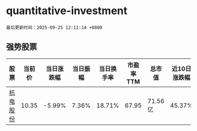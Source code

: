 # quantitative-investment

`最后更新时间：2025-09-25 12:11:14 +0800`

## 强势股票

|股票|当前价|当日涨跌幅|当日振幅|当日换手率|市盈率TTM|总市值|近10日涨跌幅|
|----|----|----|----|----|----|----|----|
|[杭电股份](https://xueqiu.com/S/SH603618)|10.35|-5.99%|7.36%|18.71%|67.95|71.56亿|45.37%|
